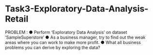 # Task3-Exploratory-Data-Analysis-Retail
PROBLEM :  ● Perform ‘Exploratory Data Analysis’ on dataset ‘SampleSuperstore’ ● As a business manager, try to find out the weak areas where you can work to make more profit. ● What all business problems you can derive by exploring the data? 
